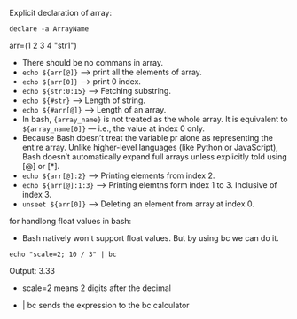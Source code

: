 Explicit declaration of array:

`declare -a ArrayName`

arr=(1 2 3 4 "str1") <br>

- There should be no commans in array.<br>
- `echo ${arr[@]}` --> print all the elements of array.<br>
- `echo ${arr[0]}` --> print 0 index.<br>
- `echo ${str:0:15}` --> Fetching substring.<br>
- `echo ${#str}` --> Length of string.
- `echo ${#arr[@]}` --> Length of an array.
- In bash, `{array_name}` is not treated as the whole array. It is equivalent to `${array_name[0]}` — i.e., the value at index 0 only.
- Because Bash doesn’t treat the variable pr alone as representing the entire array. Unlike higher-level languages (like Python or JavaScript), Bash doesn’t automatically expand full arrays unless explicitly told using [@] or [*].
- `echo ${arr[@]:2}` --> Printing elements from index 2.
- `echo ${arr[@]:1:3}` --> Printing elemtns form index 1 to 3. Inclusive of index 3.
- `unseet ${arr[0]}` --> Deleting an element from array at index 0.

for handlong float values in bash:

- Bash natively won't support float values. But by using bc we can do it.

`echo "scale=2; 10 / 3" | bc`

Output: 3.33

- scale=2 means 2 digits after the decimal

- | bc sends the expression to the bc calculator
